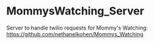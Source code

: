 # MommysWatching_Server
Server to handle twilio requests for Mommy's Watching: https://github.com/nethanelkohen/Mommys_Watching
